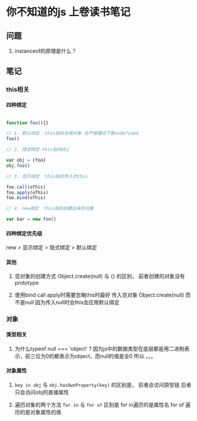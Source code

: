 # 你不知道的js 上卷读书笔记

## 问题  

1. instanceof的原理是什么？

## 笔记  

### this相关

#### 四种绑定

```js

function foo(){}

// 1. 默认绑定  this指向全局对象 在严格模式下是undefined
foo()

// 2. 隐式绑定 this指向obj

var obj = {foo}
obj.foo()

// 3. 显示绑定  this指向传入的this

foo.call(oThis)
foo.apply(oThis)
foo.bind(oThis)

// 4. new绑定  this指向创建出来的对象

var bar = new foo()

```

#### 四种绑定优先级

new > 显示绑定 > 隐式绑定 > 默认绑定

#### 其他  

1. 空对象的创建方式 Object.create(null) 与 {} 的区别， 前者创建的对象没有 prototype  

2. 使用bind call apply时需要忽略this时最好 传入空对象 Object.create(null)  而不是null  因为传入null时会this会应用默认绑定

### 对象

#### 类型相关  

1. 为什么typeof null === 'object' ?
  因为js中的数据类型在底层都是用二进制表示，前三位为0的都表示为object，而null的值是全0  所以 。。。
  
#### 对象属性  

1. ```key in obj``` 与 ```obj.hasOwnProperty(key)``` 的区别是， 前者会访问原型链 后者只会访问obj的直接属性

2. 遍历对象的两个方法 ```for in``` 与 ```for of``` 区别是 for  in遍历的是属性名  for of 遍历的是对象属性的值

